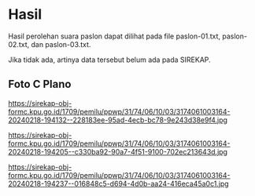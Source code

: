 # Hasil

Hasil perolehan suara paslon dapat dilihat pada file paslon-01.txt, paslon-02.txt, dan paslon-03.txt.

Jika tidak ada, artinya data tersebut belum ada pada SIREKAP.

## Foto C Plano

https://sirekap-obj-formc.kpu.go.id/1709/pemilu/ppwp/31/74/06/10/03/3174061003164-20240218-194132--228183ee-95ad-4ecb-bc78-9e243d38e9f4.jpg

https://sirekap-obj-formc.kpu.go.id/1709/pemilu/ppwp/31/74/06/10/03/3174061003164-20240218-194205--c330ba92-90a7-4f51-9100-702ec213643d.jpg

https://sirekap-obj-formc.kpu.go.id/1709/pemilu/ppwp/31/74/06/10/03/3174061003164-20240218-194237--016848c5-d694-4d0b-aa24-416eca45a0c1.jpg
